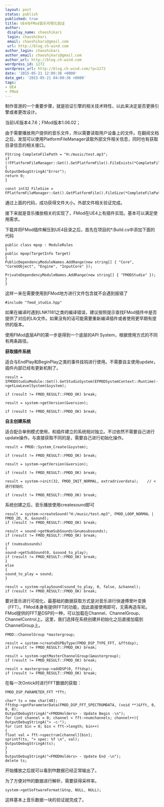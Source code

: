 ```yaml
---
layout: post
status: publish
published: true
title: UE4与FMod音乐可视化验证
author:
 display_name: chaoshikari
 login: chaoshikari
 email: chaoshikari@gmail.com
 url: http://blog.ch-wind.com
author_login: chaoshikari
author_email: chaoshikari@gmail.com
author_url: http://blog.ch-wind.com
wordpress_id: 1272
wordpress_url: http://blog.ch-wind.com/?p=1272
date: '2015-05-21 12:09:36 +0000'
date_gmt: '2015-05-21 04:09:36 +0000'
tags:
- UE4
- FMod
---
```

制作音游的一个重要步骤，就是验证引擎的相关技术特性，以此来决定是否更换引擎或者更改设计。


当前UE版本4.7.6；FMod版本1.06.02；


由于需要播放用户提供的音乐文件，所以需要读取用户设备上的文件。在翻阅文档之后，发现可以使用PlatformFileManager读取外部文件相关信息，同时也有获取目录信息的相关接口。



```
FString CompleteFilePath = "H:/music/test.mp3";
if (!FPlatformFileManager::Get().GetPlatformFile().FileExists(*CompleteFilePath))
{
OutputDebugStringA("Error");
return 0;
}

const int32 FileSize = FPlatformFileManager::Get().GetPlatformFile().FileSize(*CompleteFilePath);
```

通过上面的代码，成功获得文件大小。外部文件相关验证完成。


接下来就是音乐播放相关的实现了，FMod在UE4上有插件实现。基本可以满足使用需求。


下载并将FMod插件解压到UE4目录之后，首先在项目的*.Build.cs中添加下面的代码



```
public class mpop : ModuleRules
{
public mpop(TargetInfo Target)
{
PublicDependencyModuleNames.AddRange(new string[] { "Core", "CoreUObject", "Engine", "InputCore" });

PrivateDependencyModuleNames.AddRange(new string[] { "FMODStudio" });
}
}
```

这样一来在需要使用到FMod地方进行文件包含就不会遇到报错了



```
#include "fmod_studio.hpp"
```

如果在编译时遇到LNK1181之类的编译错误，建议按照提示查找FMod插件中是否提供了对应的Lib文件。如果没有的话可能需要重新编译插件或者使用更早期有提供的版本。


使用FMod底层API的第一步是得到一个底层的API System，根据使用方式的不同有两条路径。


**获取插件系统**


适合与EndPlay和BeginPlay之类的事件挂钩进行使用。不需要自主使用update，插件内部已经有更新机制了。



```
result = IFMODStudioModule::Get().GetStudioSystem(EFMODSystemContext::Runtime)->getLowLevelSystem(&system);

if (result != FMOD_RESULT::FMOD_OK) break;

result = system->getVersion(&version);

if (result != FMOD_RESULT::FMOD_OK) break;
```

**自主创建系统**


适合配合单例模式使用，和插件建立的系统相对独立。不过依然不需要自己进行update操作。与直接获取不同的是，需要自己进行初始化操作。



```
result = FMOD::System_Create(&system);

if (result != FMOD_RESULT::FMOD_OK) break;

result = system->getVersion(&version);

if (result != FMOD_RESULT::FMOD_OK) break;

result = system->init(32, FMOD_INIT_NORMAL, extradriverdata);    // <进行初始化

if (result != FMOD_RESULT::FMOD_OK) break;
```

系统创建之后，音乐播放使用createsound即可



```
result = system->createSound("H:/music/test.mp3", FMOD_LOOP_NORMAL | FMOD_2D, 0, &sound);
if (result != FMOD_RESULT::FMOD_OK) break;

result = sound->getNumSubSounds(&numsubsounds);
if (result != FMOD_RESULT::FMOD_OK) break;

if (numsubsounds)
{
sound->getSubSound(0, &sound_to_play);
if (result != FMOD_RESULT::FMOD_OK) break;
}
else
{
sound_to_play = sound;
}

result = system->playSound(sound_to_play, 0, false, &channel);
if (result != FMOD_RESULT::FMOD_OK) break;
```

要对音乐进行可视化，最基础的数据获取方式是对音乐进行快速傅里叶变换（FFT）。FMod本身有提供FFT的功能，因此直接使用即可，无需再造车轮。FMod提供的FFT是DSP的一种，可以加载在Channel、ChannelGroup、ChannelControl上。这里，我们选择在系统创建并初始化之后直接加载到ChannelGroup上。



```
FMOD::ChannelGroup *mastergroup;

result = system->createDSPByType(FMOD_DSP_TYPE_FFT, &fftdsp);
if (result != FMOD_RESULT::FMOD_OK) break;

result = system->getMasterChannelGroup(&mastergroup);
if (result != FMOD_RESULT::FMOD_OK) break;

result = mastergroup->addDSP(0, fftdsp);
if (result != FMOD_RESULT::FMOD_OK) break;
```

在每一次Ontick时进行FFT数据的获取：



```
FMOD_DSP_PARAMETER_FFT *fft;

char* ts = new char[40];
fftdsp->getParameterData(FMOD_DSP_FFT_SPECTRUMDATA, (void **)&fft, 0, 0, 0);
OutputDebugStringA("<FMODHolders> - Update Begin -\n");
for (int channel = 0; channel < fft->numchannels; channel++){
OutputDebugStringA("> -c-");
for (int bin = 0; bin < fft->length; bin++)
{
float val = fft->spectrum[channel][bin];
sprintf(ts, "> spec: %f \n", val);
OutputDebugStringA(ts);
}
}
OutputDebugStringA("<FMODHolders> - Update End -\n");
delete ts;
```

开始播放之后就可以看到fft数据已经正常输出了。


为了方便对fft的数据进行解析，需要获得采样率。



```
system->getSoftwareFormat(&tnp, NULL, NULL);
```

这样基本上音乐数据一块的验证就完成了。


